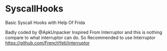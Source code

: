 # SyscallHooks
Basic Syscall Hooks with Help Of Frida

Badly coded by @ApkUnpacker 
Inspired From Interruptor and this is nothing compare to what interruptor can do.
So Recommended to use Interruptor
https://github.com/FrenchYeti/interruptor
